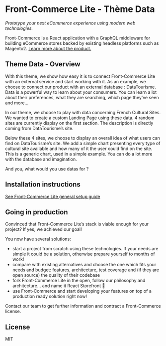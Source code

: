 # Front-Commerce Lite - Thème Data
*Prototype your next eCommerce experience using modern web technologies.*

Front-Commerce is a React application with a GraphQL middleware for building eCommerce stores backed by existing headless platforms such as Magento2. [Learn more about the product.](https://developers.front-commerce.com/)

## Theme Data - Overview
With this theme, we show how easy it is to connect Front-Commerce Lite with an external service and start working with it.  As an example, we choose to connect our product with an external database :  DataTourisme.
Data is a powerful way to learn about your consumers. You can learn a lot about their preferences, what they are searching, which page they’ve seen and more…

In our theme, we choose to play with data concerning French Cultural Sites. We wanted to create a custom Landing Page using these data. 4 random sites are currently display on the first section. The description is directly coming from DataTourisme’s site.

Below these 4 sites, we choose to display an overall idea of what users can find on DataTourisme’s site. We add a simple chart presenting every type of cultural site available and how many of it the user could find on the site. This is a generic chart, used in a simple example. You can do a lot more with the database and imagination.

And you, what would you use datas for ?

## Installation instructions
[See Front-Commerce Lite general setup guide](https://github.com/front-commerce/front-commerce-lite/blob/master/README.md)

## Going in production
Convinced that Front-Commerce Lite’s stack is viable enough for your project? If yes, we achieved our goal!

You now have several solutions:

* start a project from scratch using these technologies. If your needs are simple it could be a solution, otherwise prepare yourself to months of work!
* compare with existing alternatives and choose the one which fits your needs and budget: features, architecture, test coverage and (if they are open source) the quality of their codebase
* fork Front-Commerce Lite in the open, follow our philosophy and architecture… and name it React Storefront :slightly_smiling_face:
* use Front-Commerce and start developing your features on top of a production ready solution right now!

Contact our team to get further information and contract a Front-Commerce license.

## License
MIT
